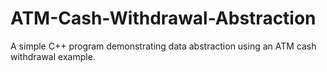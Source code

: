 # ATM-Cash-Withdrawal-Abstraction
A simple C++ program demonstrating data abstraction using an ATM cash withdrawal example.

